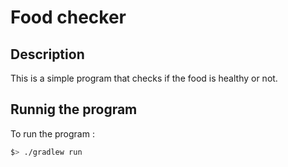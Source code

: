 # Food checker

## Description

This is a simple program that checks if the food is healthy or not.

## Runnig the program

To run the program :

```bash
$> ./gradlew run
```
